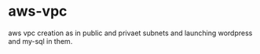 # aws-vpc
aws vpc creation as in public and privaet subnets and launching wordpress and my-sql in them.
